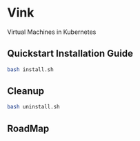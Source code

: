 # Vink

Virtual Machines in Kubernetes

## Quickstart Installation Guide

```bash
bash install.sh
```

## Cleanup

```bash
bash uninstall.sh
```

## RoadMap
<!-- 
- [ ] 安装和升级
    - [ ] 安装
    - [ ] 升级
- [ ] 节点管理
    - [x] 节点监控
    - [ ] 新增节点
- [ ] 虚拟机管理
    - [x] 创建虚拟机
    - [x] 更新虚拟机
    - [x] 删除虚拟机
    - [x] 连接虚拟机
    - [x] 虚拟机详情
    - [x] 克隆虚拟机
    - [x] 快照管理
    - [ ] 迁移虚拟机
        - [ ] 实时迁移
        - [ ] 冷迁移
    - [x] 虚拟机监控
    - [x] 虚拟机网络
    - [x] 虚拟机存储
    - [ ] 虚拟机漂移
    - [ ] 虚拟机健康检查
- [ ] 虚拟机 GPU
    - [ ] GPU
    - [ ] vGPU
- [x] 虚拟机镜像
- [x] 虚拟机磁盘 -->
